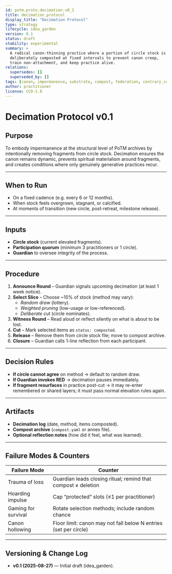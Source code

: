 ```yaml
---
id: potm.proto.decimation.v0_1
title: decimation_protocol
display_title: "Decimation Protocol"
type: strategy
lifecycle: idea_garden
version: 0.1
status: draft
stability: experimental
summary: >
  A radical canon-thinning practice where a portion of circle stock is
  deliberately composted at fixed intervals to prevent canon creep,
  train non-attachment, and keep practice alive.
relations:
  supersedes: []
  superseded_by: []
tags: [canon, impermanence, substrate, compost, federation, contrary_corner]
author: practitioner
license: CC0-1.0
---
```


# Decimation Protocol v0.1

## Purpose
To embody impermanence at the structural level of PoTM archives by intentionally 
removing fragments from circle stock. Decimation ensures the canon remains 
dynamic, prevents spiritual materialism around fragments, and creates conditions 
where only genuinely generative practices recur.

---

## When to Run
- On a fixed cadence (e.g. every 6 or 12 months).
- When stock feels overgrown, stagnant, or calcified.
- At moments of transition (new circle, post-retreat, milestone release).

---

## Inputs
- **Circle stock** (current elevated fragments).
- **Participation quorum** (minimum 3 practitioners or 1 circle).
- **Guardian** to oversee integrity of the process.

---

## Procedure
1. **Announce Round** – Guardian signals upcoming decimation (at least 1 week notice).
2. **Select Slice** – Choose ~10% of stock (method may vary):
   - *Random draw* (lottery).
   - *Weighted pruning* (low-usage or low-referenced).
   - *Deliberate cut* (circle nominates).
3. **Witness Round** – Read aloud or reflect silently on what is about to be lost.
4. **Cut** – Mark selected items as `status: composted`.
5. **Release** – Remove them from circle stock file; move to compost archive.
6. **Closure** – Guardian calls 1-line reflection from each participant.

---

## Decision Rules
- **If circle cannot agree** on method → default to random draw.
- **If Guardian invokes RED** → decimation pauses immediately.
- **If fragment resurfaces** in practice post-cut → it may re-enter remembered or shared layers; it must pass normal elevation rules again.

---

## Artifacts
- **Decimation log** (date, method, items composted).
- **Compost archive** (`compost.yaml` or annex file).
- **Optional reflection notes** (how did it feel, what was learned).

---

## Failure Modes & Counters
| Failure Mode | Counter |
|--------------|---------|
| Trauma of loss | Guardian leads closing ritual; remind that compost ≠ deletion |
| Hoarding impulse | Cap “protected” slots (≤1 per practitioner) |
| Gaming for survival | Rotate selection methods; include random chance |
| Canon hollowing | Floor limit: canon may not fall below N entries (set per circle) |

---

## Versioning & Change Log
- **v0.1 (2025-08-27)** — Initial draft (idea_garden).
